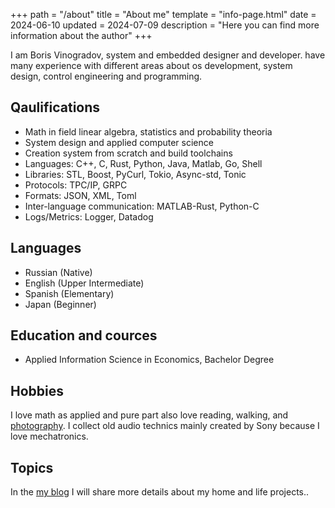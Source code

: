 +++
path = "/about"
title = "About me"
template = "info-page.html"
date = 2024-06-10
updated = 2024-07-09
description = "Here you can find more information about the author"
+++

I am Boris Vinogradov, system and embedded designer and developer. have many experience with different areas about os development, system design, control engineering and programming.

## Qaulifications
 - Math in field linear algebra, statistics and probability theoria
 - System design and applied computer science
 - Creation system from scratch and build toolchains
 - Languages: C++, C, Rust, Python, Java, Matlab, Go, Shell
 - Libraries: STL, Boost, PyCurl, Tokio, Async-std, Tonic
 - Protocols: TPC/IP, GRPC
 - Formats: JSON, XML, Toml
 - Inter-language communication: MATLAB-Rust, Python-C
 - Logs/Metrics: Logger, Datadog

## Languages
 - Russian (Native)
 - English (Upper Intermediate)
 - Spanish (Elementary)
 - Japan (Beginner)

## Education and cources
 - Applied Information Science in Economics, Bachelor Degree

## Hobbies

I love math as applied and pure part also love reading, walking, and [photography](https://www.instagram.com/nis_embedded/).
I collect old audio technics mainly created by Sony because I love mechatronics.

## Topics

In the [my blog](@/blog/_index.md) I will share more details about my home and life projects..